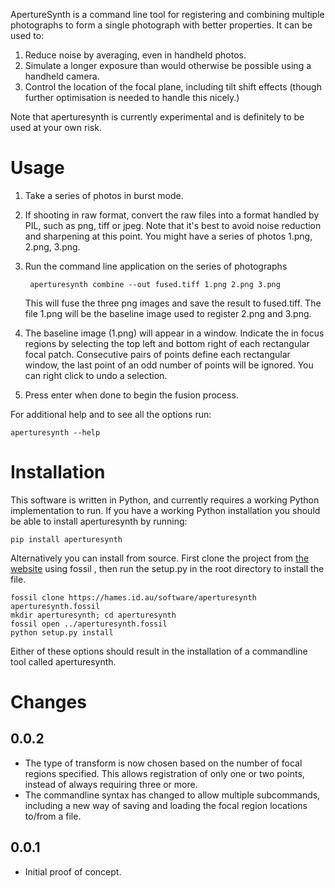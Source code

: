 ApertureSynth is a command line tool for registering and combining multiple photographs to form a single photograph with better properties. It can be used to:

1. Reduce noise by averaging, even in handheld photos.
2. Simulate a longer exposure than would otherwise be possible using a handheld camera.
3. Control the location of the focal plane, including tilt shift effects (though further optimisation is needed to handle this nicely.)

Note that aperturesynth is currently experimental and is definitely to be used at your own risk.


# Usage

1. Take a series of photos in burst mode.

2. If shooting in raw format, convert the raw files into a format handled by PIL, such as png, tiff or jpeg. Note that it's best to avoid noise reduction and sharpening at this point. You might have a series of photos 1.png, 2.png, 3.png.

3. Run the command line application on the series of photographs

        aperturesynth combine --out fused.tiff 1.png 2.png 3.png

    This will fuse the three png images and save the result to fused.tiff. The file 1.png will be the baseline image used to register 2.png and 3.png.

4. The baseline image (1.png) will appear in a window. Indicate the in focus regions by selecting the top left and bottom right of each rectangular focal patch. Consecutive pairs of points define each rectangular window, the last point of an odd number of points will be ignored. You can right click to undo a selection.

5. Press enter when done to begin the fusion process.

For additional help and to see all the options run:

    aperturesynth --help


# Installation

This software is written in Python, and currently requires a working Python implementation to run. If you have a working Python installation you should be able to install aperturesynth by running:

    pip install aperturesynth

Alternatively you can install from source. First clone the project from [the website](https://hames.id.au/software/aperturesynth) using fossil , then run the setup.py in the root directory to install the file.

    fossil clone https://hames.id.au/software/aperturesynth aperturesynth.fossil
    mkdir aperturesynth; cd aperturesynth
    fossil open ../aperturesynth.fossil
    python setup.py install

Either of these options should result in the installation of a commandline tool called aperturesynth.


# Changes

## 0.0.2
- The type of transform is now chosen based on the number of focal regions specified. This allows registration of only one or two points, instead of always requiring three or more.
- The commandline syntax has changed to allow multiple subcommands, including a new way of saving and loading the focal region locations to/from a file.

## 0.0.1
- Initial proof of concept.
